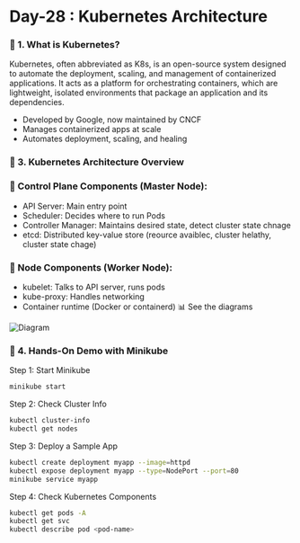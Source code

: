 # Day-28 : Kubernetes Architecture 

### 📌 1. What is Kubernetes?
Kubernetes, often abbreviated as K8s, is an open-source system designed to automate the deployment, scaling, and management of containerized applications. It acts as a platform for orchestrating containers, which are lightweight, isolated environments that package an application and its dependencies. 
 -	Developed by Google, now maintained by CNCF
 -	Manages containerized apps at scale
 -	Automates deployment, scaling, and healing

### 📌 3. Kubernetes Architecture Overview 
### 🔷 Control Plane Components (Master Node):
  - API Server: Main entry point
  - Scheduler: Decides where to run Pods
  -	Controller Manager: Maintains desired state, detect cluster state chnage
  -	etcd: Distributed key-value store (reource avaiblec, cluster helathy, cluster state chage)
### 🔷 Node Components (Worker Node):
  - kubelet: Talks to API server, runs pods
  -	kube-proxy: Handles networking
  - Container runtime (Docker or containerd)
📊 See the diagrams 

![Diagram](https://github.com/rajivsiddiqui/devops-60-days-bootcamp/blob/main/module-5_kubernetes/k8s-architecture.png) 

### 📌 4. Hands-On Demo with Minikube 
Step 1: Start Minikube
```sh
minikube start
```
Step 2: Check Cluster Info

```sh
kubectl cluster-info
kubectl get nodes
```
Step 3: Deploy a Sample App
```sh
kubectl create deployment myapp --image=httpd
kubectl expose deployment myapp --type=NodePort --port=80
minikube service myapp
```
Step 4: Check Kubernetes Components
```sh
kubectl get pods -A
kubectl get svc
kubectl describe pod <pod-name>
```

